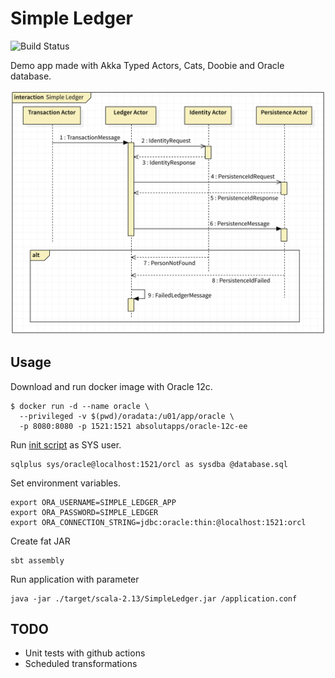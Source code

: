 # Simple Ledger
![Build Status](https://github.com/matejcerny/SimpleLedger/workflows/test/badge.svg)

Demo app made with Akka Typed Actors, Cats, Doobie and Oracle database.

![Sequence diagram](project/diagram.png)

## Usage
Download and run docker image with Oracle 12c.
```
$ docker run -d --name oracle \
  --privileged -v $(pwd)/oradata:/u01/app/oracle \
  -p 8080:8080 -p 1521:1521 absolutapps/oracle-12c-ee 
```
Run [init script](init/database.sql) as SYS user.
```
sqlplus sys/oracle@localhost:1521/orcl as sysdba @database.sql
```

Set environment variables.
```
export ORA_USERNAME=SIMPLE_LEDGER_APP
export ORA_PASSWORD=SIMPLE_LEDGER
export ORA_CONNECTION_STRING=jdbc:oracle:thin:@localhost:1521:orcl
```

Create fat JAR
```
sbt assembly
```

Run application with parameter
```
java -jar ./target/scala-2.13/SimpleLedger.jar /application.conf
```

## TODO
- Unit tests with github actions
- Scheduled transformations